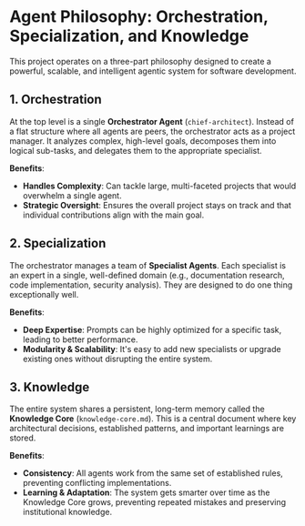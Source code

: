 # Agent Philosophy: Orchestration, Specialization, and Knowledge

This project operates on a three-part philosophy designed to create a powerful, scalable, and intelligent agentic system for software development.

## 1. Orchestration

At the top level is a single **Orchestrator Agent** (`chief-architect`). Instead of a flat structure where all agents are peers, the orchestrator acts as a project manager. It analyzes complex, high-level goals, decomposes them into logical sub-tasks, and delegates them to the appropriate specialist.

**Benefits**:
- **Handles Complexity**: Can tackle large, multi-faceted projects that would overwhelm a single agent.
- **Strategic Oversight**: Ensures the overall project stays on track and that individual contributions align with the main goal.

## 2. Specialization

The orchestrator manages a team of **Specialist Agents**. Each specialist is an expert in a single, well-defined domain (e.g., documentation research, code implementation, security analysis). They are designed to do one thing exceptionally well.

**Benefits**:
- **Deep Expertise**: Prompts can be highly optimized for a specific task, leading to better performance.
- **Modularity & Scalability**: It's easy to add new specialists or upgrade existing ones without disrupting the entire system.

## 3. Knowledge

The entire system shares a persistent, long-term memory called the **Knowledge Core** (`knowledge-core.md`). This is a central document where key architectural decisions, established patterns, and important learnings are stored.

**Benefits**:
- **Consistency**: All agents work from the same set of established rules, preventing conflicting implementations.
- **Learning & Adaptation**: The system gets smarter over time as the Knowledge Core grows, preventing repeated mistakes and preserving institutional knowledge.
